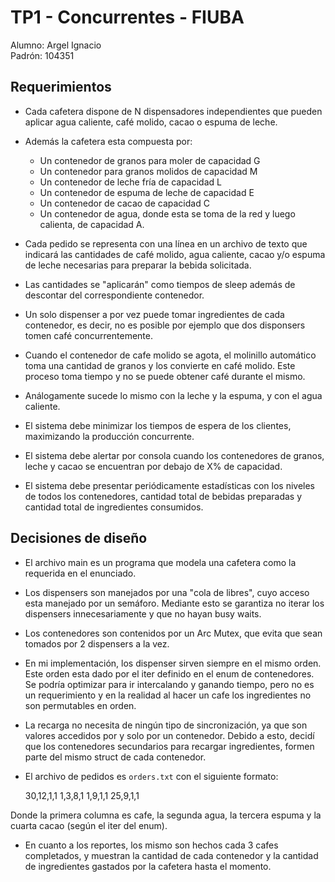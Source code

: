 # TP1 - Concurrentes - FIUBA

Alumno: Argel Ignacio  
Padrón: 104351

## Requerimientos

- Cada cafetera dispone de N dispensadores independientes que pueden aplicar agua caliente, café molido, cacao o espuma de leche.

- Además la cafetera esta compuesta por:

    - Un contenedor de granos para moler de capacidad G
    - Un contenedor para granos molidos de capacidad M
    - Un contenedor de leche fría de capacidad L
    - Un contenedor de espuma de leche de capacidad E
    - Un contenedor de cacao de capacidad C
    - Un contenedor de agua, donde esta se toma de la red y luego calienta, de capacidad A.

- Cada pedido se representa con una línea en un archivo de texto que indicará las cantidades de café molido, agua caliente, cacao y/o espuma de leche necesarias para preparar la bebida solicitada.

- Las cantidades se "aplicarán" como tiempos de sleep además de descontar del correspondiente contenedor.

- Un solo dispenser a por vez puede tomar ingredientes de cada contenedor, es decir, no es posible por ejemplo que dos disponsers tomen café concurrentemente.

- Cuando el contenedor de cafe molido se agota, el molinillo automático toma una cantidad de granos y los convierte en café molido. Este proceso toma tiempo y no se puede obtener café durante el mismo.

- Análogamente sucede lo mismo con la leche y la espuma, y con el agua caliente.

- El sistema debe minimizar los tiempos de espera de los clientes, maximizando la producción concurrente.

- El sistema debe alertar por consola cuando los contenedores de granos, leche y cacao se encuentran por debajo de X% de capacidad.

- El sistema debe presentar periódicamente estadísticas con los niveles de todos los contenedores, cantidad total de bebidas preparadas y cantidad total de ingredientes consumidos.

## Decisiones de diseño

- El archivo main es un programa que modela una cafetera como la requerida en el enunciado.

- Los dispensers son manejados por una "cola de libres", cuyo acceso esta manejado por un semáforo. Mediante esto se garantiza no iterar los dispensers innecesariamente y que no hayan busy waits.

- Los contenedores son contenidos por un Arc Mutex, que evita que sean tomados por 2 dispensers a la vez.

- En mi implementación, los dispenser sirven siempre en el mismo orden. Este orden esta dado por el iter definido en el enum de contenedores. Se podría optimizar para ir intercalando y ganando tiempo, pero no es un requerimiento y en la realidad al hacer un cafe los ingredientes no son permutables en orden.

- La recarga no necesita de ningún tipo de sincronización, ya que son valores accedidos por y solo por un contenedor. Debido a esto, decidí que los contenedores secundarios para recargar ingredientes, formen parte del mismo struct de cada contenedor.

- El archivo de pedidos es `orders.txt` con el siguiente formato:

    30,12,1,1
    1,3,8,1
    1,9,1,1
    25,9,1,1

Donde la primera columna es cafe, la segunda agua, la tercera espuma y la cuarta cacao (según el iter del enum).

- En cuanto a los reportes, los mismo son hechos cada 3 cafes completados, y muestran la cantidad de cada contenedor y la cantidad de ingredientes gastados por la cafetera hasta el momento.